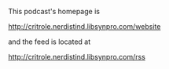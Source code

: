 This podcast's homepage is

http://critrole.nerdistind.libsynpro.com/website

and the feed is located at

http://critrole.nerdistind.libsynpro.com/rss
